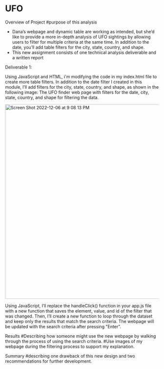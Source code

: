 # UFO

Overview of Project 
#purpose of this analysis
   - Dana’s webpage and dynamic table are working as intended, but she’d like to provide a more in-depth analysis of UFO sightings by allowing users to filter for multiple criteria at the same time. In addition to the date, you’ll add table filters for the city, state, country, and shape.
   - This new assignment consists of one technical analysis deliverable and a written report

Deliverable 1:

Using JavaScript and HTML, i'm modifying the code in my index.html file to create more table filters. In addition to the date filter I created in this module, I’ll add filters for the city, state, country, and shape, as shown in the following image:
The UFO finder web page with filters for the date, city, state, country, and shape for filtering the data.

<img width="635" alt="Screen Shot 2022-12-06 at 9 08 13 PM" src="https://user-images.githubusercontent.com/104086409/206070244-cdd7cf95-dc8c-47d1-9839-cd07f90b4cb2.png">

Using JavaScript, I’ll replace the handleClick() function in your app.js file with a new function that saves the element, value, and id of the filter that was changed. Then, I’ll create a new function to loop through the dataset and keep only the results that match the search criteria. The webpage will be updated with the search criteria after pressing "Enter".

Results
#Describing how someone might use the new webpage by walking through the process of using the search criteria. 
#Use images of my webpage during the filtering process to support my explanation.


Summary
#describing one drawback of this new design and two recommendations for further development.
